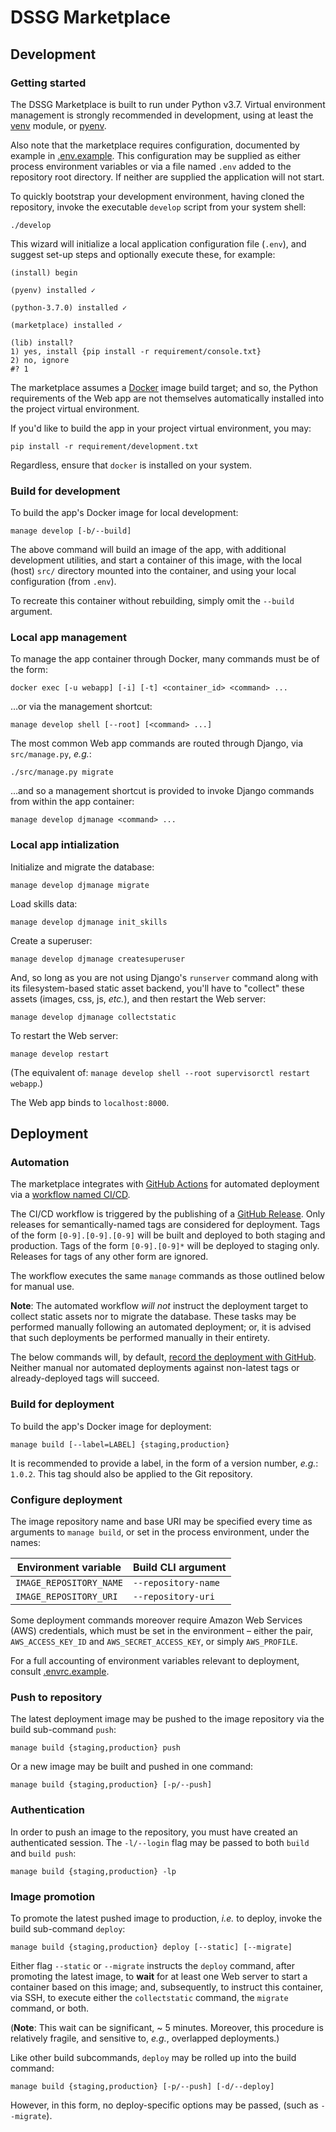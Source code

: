 # DSSG Marketplace

## Development

### Getting started

The DSSG Marketplace is built to run under Python v3.7. Virtual environment management is strongly recommended in development, using at least the [venv](https://docs.python.org/3/library/venv.html) module, or [pyenv](https://github.com/pyenv/pyenv).

Also note that the marketplace requires configuration, documented by example in [.env.example](.env.example). This configuration may be supplied as either process environment variables or via a file named `.env` added to the repository root directory. If neither are supplied the application will not start.

To quickly bootstrap your development environment, having cloned the repository, invoke the executable `develop` script from your system shell:

    ./develop

This wizard will initialize a local application configuration file (`.env`), and suggest set-up steps and optionally execute these, for example:

    (install) begin

    (pyenv) installed ✓

    (python-3.7.0) installed ✓

    (marketplace) installed ✓

    (lib) install?
    1) yes, install {pip install -r requirement/console.txt}
    2) no, ignore
    #? 1

The marketplace assumes a [Docker](https://www.docker.com/) image build target; and so, the Python requirements of the Web app are not themselves automatically installed into the project virtual environment.

If you'd like to build the app in your project virtual environment, you may:

    pip install -r requirement/development.txt

Regardless, ensure that `docker` is installed on your system.

### Build for development

To build the app's Docker image for local development:

    manage develop [-b/--build]

The above command will build an image of the app, with additional development utilities, and start a container of this image, with the local (host) `src/` directory mounted into the container, and using your local configuration (from `.env`).

To recreate this container without rebuilding, simply omit the `--build` argument.

### Local app management

To manage the app container through Docker, many commands must be of the form:

    docker exec [-u webapp] [-i] [-t] <container_id> <command> ...

…or via the management shortcut:

    manage develop shell [--root] [<command> ...]

The most common Web app commands are routed through Django, via `src/manage.py`, *e.g.*:

    ./src/manage.py migrate

…and so a management shortcut is provided to invoke Django commands from within the app container:

    manage develop djmanage <command> ...

### Local app intialization

Initialize and migrate the database:

    manage develop djmanage migrate

Load skills data:

    manage develop djmanage init_skills

Create a superuser:

    manage develop djmanage createsuperuser

And, so long as you are not using Django's `runserver` command along with its filesystem-based static asset backend, you'll have to "collect" these assets (images, css, js, *etc.*), and then restart the Web server:

    manage develop djmanage collectstatic

To restart the Web server:

    manage develop restart

(The equivalent of: `manage develop shell --root supervisorctl restart webapp`.)

The Web app binds to `localhost:8000`.

## Deployment

### Automation

The marketplace integrates with [GitHub Actions](https://github.com/dssg/marketplace/actions) for automated deployment via a [workflow named CI/CD](.github/workflows/build-deploy.yml).

The CI/CD workflow is triggered by the publishing of a [GitHub Release](https://github.com/dssg/marketplace/releases). Only releases for semantically-named tags are considered for deployment. Tags of the form `[0-9].[0-9].[0-9]` will be built and deployed to both staging and production. Tags of the form `[0-9].[0-9]*` will be deployed to staging only. Releases for tags of any other form are ignored.

The workflow executes the same `manage` commands as those outlined below for manual use.

**Note**: The automated workflow *will not* instruct the deployment target to collect static assets nor to migrate the database. These tasks may be performed manually following an automated deployment; or, it is advised that such deployments be performed manually in their entirety.

The below commands will, by default, [record the deployment with GitHub](https://api.github.com/repos/dssg/marketplace/deployments). Neither manual nor automated deployments against non-latest tags or already-deployed tags will succeed.

### Build for deployment

To build the app's Docker image for deployment:

    manage build [--label=LABEL] {staging,production}

It is recommended to provide a label, in the form of a version number, *e.g.*: `1.0.2`. This tag should also be applied to the Git repository.

### Configure deployment

The image repository name and base URI may be specified every time as arguments to `manage build`, or set in the process environment, under the names:

| Environment variable    | Build CLI argument  |
| --------------------    | ------------------  |
| `IMAGE_REPOSITORY_NAME` | `--repository-name` |
| `IMAGE_REPOSITORY_URI`  | `--repository-uri`  |

Some deployment commands moreover require Amazon Web Services (AWS) credentials, which must be set in the environment – either the pair, `AWS_ACCESS_KEY_ID` and `AWS_SECRET_ACCESS_KEY`, or simply `AWS_PROFILE`.

For a full accounting of environment variables relevant to deployment, consult [.envrc.example](.envrc.example).

### Push to repository

The latest deployment image may be pushed to the image repository via the build sub-command `push`:

    manage build {staging,production} push

Or a new image may be built and pushed in one command:

    manage build {staging,production} [-p/--push]

### Authentication

In order to push an image to the repository, you must have created an authenticated session. The `-l/--login` flag may be passed to both `build` and `build push`:

    manage build {staging,production} -lp

### Image promotion

To promote the latest pushed image to production, *i.e.* to deploy, invoke the build sub-command `deploy`:

    manage build {staging,production} deploy [--static] [--migrate]

Either flag `--static` or `--migrate` instructs the `deploy` command, after promoting the latest image, to **wait** for at least one Web server to start a container based on this image; and, subsequently, to instruct this container, via SSH, to execute either the `collectstatic` command, the `migrate` command, or both.

(**Note**: This wait can be significant, ~ 5 minutes. Moreover, this procedure is relatively fragile, and sensitive to, *e.g.*, overlapped deployments.)

Like other build subcommands, `deploy` may be rolled up into the build command:

    manage build {staging,production} [-p/--push] [-d/--deploy]

However, in this form, no deploy-specific options may be passed, (such as `--migrate`).
